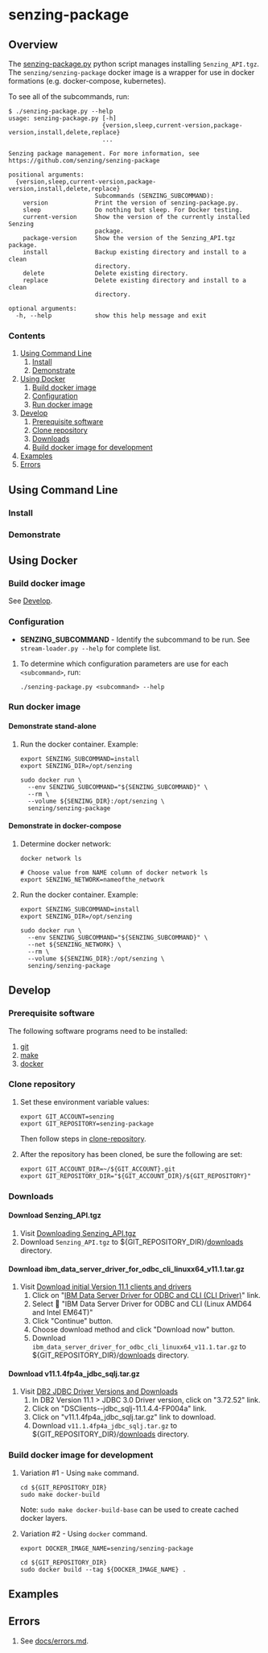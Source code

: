 # senzing-package

## Overview

The [senzing-package.py](senzing-package.py) python script manages installing `Senzing_API.tgz`.
The `senzing/senzing-package` docker image is a wrapper for use in docker formations (e.g. docker-compose, kubernetes).

To see all of the subcommands, run:

```console
$ ./senzing-package.py --help
usage: senzing-package.py [-h]
                          {version,sleep,current-version,package-version,install,delete,replace}
                          ...

Senzing package management. For more information, see
https://github.com/senzing/senzing-package

positional arguments:
  {version,sleep,current-version,package-version,install,delete,replace}
                        Subcommands (SENZING_SUBCOMMAND):
    version             Print the version of senzing-package.py.
    sleep               Do nothing but sleep. For Docker testing.
    current-version     Show the version of the currently installed Senzing
                        package.
    package-version     Show the version of the Senzing_API.tgz package.
    install             Backup existing directory and install to a clean
                        directory.
    delete              Delete existing directory.
    replace             Delete existing directory and install to a clean
                        directory.

optional arguments:
  -h, --help            show this help message and exit
```

### Contents

1. [Using Command Line](#using-command-line)
    1. [Install](#install)
    1. [Demonstrate](#demonstrate)
1. [Using Docker](#using-docker)
    1. [Build docker image](#build-docker-image)
    1. [Configuration](#configuration)
    1. [Run docker image](#run-docker-image)
1. [Develop](#develop)
    1. [Prerequisite software](#prerequisite-software)
    1. [Clone repository](#clone-repository)
    1. [Downloads](#downloads)
    1. [Build docker image for development](#build-docker-image-for-development)
1. [Examples](#examples)
1. [Errors](errors)

## Using Command Line

### Install

### Demonstrate

## Using Docker

### Build docker image

See [Develop](#develop).

### Configuration

- **SENZING_SUBCOMMAND** -
  Identify the subcommand to be run. See `stream-loader.py --help` for complete list.
  
1. To determine which configuration parameters are use for each `<subcommand>`, run:

    ```console
    ./senzing-package.py <subcommand> --help
    ```

### Run docker image

#### Demonstrate stand-alone

1. Run the docker container. Example:

    ```console
    export SENZING_SUBCOMMAND=install
    export SENZING_DIR=/opt/senzing

    sudo docker run \
      --env SENZING_SUBCOMMAND="${SENZING_SUBCOMMAND}" \
      --rm \
      --volume ${SENZING_DIR}:/opt/senzing \
      senzing/senzing-package
    ```

#### Demonstrate in docker-compose

1. Determine docker network:

    ```console
    docker network ls

    # Choose value from NAME column of docker network ls
    export SENZING_NETWORK=nameofthe_network
    ```

1. Run the docker container. Example:

    ```console
    export SENZING_SUBCOMMAND=install
    export SENZING_DIR=/opt/senzing

    sudo docker run \
      --env SENZING_SUBCOMMAND="${SENZING_SUBCOMMAND}" \
      --net ${SENZING_NETWORK} \
      --rm \
      --volume ${SENZING_DIR}:/opt/senzing \
      senzing/senzing-package
    ```

## Develop

### Prerequisite software

The following software programs need to be installed:

1. [git](https://github.com/Senzing/knowledge-base/blob/master/HOWTO/install-git.md)
1. [make](https://github.com/Senzing/knowledge-base/blob/master/HOWTO/install-make.md)
1. [docker](https://github.com/Senzing/knowledge-base/blob/master/HOWTO/install-docker.md)

### Clone repository

1. Set these environment variable values:

    ```console
    export GIT_ACCOUNT=senzing
    export GIT_REPOSITORY=senzing-package
    ```

   Then follow steps in [clone-repository](https://github.com/Senzing/knowledge-base/blob/master/HOWTO/clone-repository.md).

1. After the repository has been cloned, be sure the following are set:

    ```console
    export GIT_ACCOUNT_DIR=~/${GIT_ACCOUNT}.git
    export GIT_REPOSITORY_DIR="${GIT_ACCOUNT_DIR}/${GIT_REPOSITORY}"
    ```

### Downloads

#### Download Senzing_API.tgz

1. Visit [Downloading Senzing_API.tgz](https://github.com/Senzing/knowledge-base/blob/master/HOWTO/create-senzing-dir.md#downloading-senzing_apitgz)
1. Download `Senzing_API.tgz` to ${GIT_REPOSITORY_DIR}/[downloads](./downloads) directory.

#### Download ibm_data_server_driver_for_odbc_cli_linuxx64_v11.1.tar.gz

1. Visit [Download initial Version 11.1 clients and drivers](http://www-01.ibm.com/support/docview.wss?uid=swg21385217)
    1. Click on "[IBM Data Server Driver for ODBC and CLI (CLI Driver)](http://www.ibm.com/services/forms/preLogin.do?source=swg-idsoc97)" link.
    1. Select :radio_button:  "IBM Data Server Driver for ODBC and CLI (Linux AMD64 and Intel EM64T)"
    1. Click "Continue" button.
    1. Choose download method and click "Download now" button.
    1. Download `ibm_data_server_driver_for_odbc_cli_linuxx64_v11.1.tar.gz` to ${GIT_REPOSITORY_DIR}/[downloads](./downloads) directory.

#### Download v11.1.4fp4a_jdbc_sqlj.tar.gz

1. Visit [DB2 JDBC Driver Versions and Downloads](http://www-01.ibm.com/support/docview.wss?uid=swg21363866)
    1. In DB2 Version 11.1 > JDBC 3.0 Driver version, click on "3.72.52" link.
    1. Click on "DSClients--jdbc_sqlj-11.1.4.4-FP004a" link.
    1. Click on "v11.1.4fp4a_jdbc_sqlj.tar.gz" link to download.
    1. Download `v11.1.4fp4a_jdbc_sqlj.tar.gz` to ${GIT_REPOSITORY_DIR}/[downloads](./downloads) directory.

### Build docker image for development

1. Variation #1 - Using `make` command.

    ```console
    cd ${GIT_REPOSITORY_DIR}
    sudo make docker-build
    ```

    Note: `sudo make docker-build-base` can be used to create cached docker layers.

1. Variation #2 - Using `docker` command.

    ```console
    export DOCKER_IMAGE_NAME=senzing/senzing-package

    cd ${GIT_REPOSITORY_DIR}
    sudo docker build --tag ${DOCKER_IMAGE_NAME} .
    ```

## Examples

## Errors

1. See [docs/errors.md](docs/errors.md).